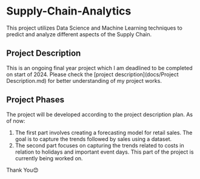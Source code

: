 # Supply-Chain-Analytics
This project utilizes Data Science and Machine Learning techniques to predict and analyze different aspects of the Supply Chain.

## Project Description
This is an ongoing final year project which I am deadlined to be completed on start of 2024. Please check the [project description](docs/Project Description.md) for better understanding of my project works.

## Project Phases
The project will be developed according to the project description plan. 
As of now:

1. The first part involves creating a forecasting model for retail sales. The goal is to capture the trends followed by sales using a dataset.
2. The second part focuses on capturing the trends related to costs in relation to holidays and important event days. This part of the project is currently being worked on.



Thank You😊
